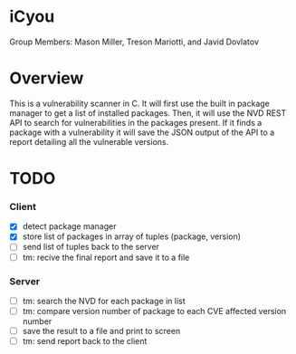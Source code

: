 # iCyou
Group Members: Mason Miller, Treson Mariotti, and Javid Dovlatov

Overview
================
This is a vulnerability scanner in C. 
It will first use the built in package manager to get a list of installed packages. Then,
it will use the NVD REST API to search for vulnerabilities in the packages present. If it 
finds a package with a vulnerability it will save the JSON output of the API to a report 
detailing all the vulnerable versions.

TODO
===============

### Client
- [X] detect package manager
- [X] store list of packages in array of tuples (package, version)
- [ ] send list of tuples back to the server
- [ ] tm: recive the final report and save it to a file

### Server 
- [ ] tm: search the NVD for each package in list
- [ ] tm: compare version number of package to each CVE affected version number 
- [ ] save the result to a file and print to screen
- [ ] tm: send report back to the client
